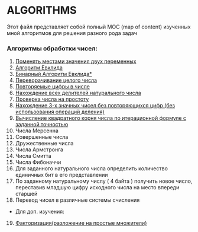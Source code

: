 # ALGORITHMS 
Этот файл представляет собой полный MOC (map of content) изученных мной алгоритмов для решения разного рода задач

### Алгоритмы обработки чисел:
1. [Поменять местами значения двух переменных](https://github.com/ranopashec/FAMCS-PROG/blob/main/ALGORITHMS/Swap%20two%20variables.md)
2. [Алгоритм Евклида](https://github.com/ranopashec/FAMCS-PROG/blob/main/ALGORITHMS/Euclidean%20algorithm.md)
3. [Бинарный Алгоритм Евклида*](https://github.com/ranopashec/FAMCS-PROG/blob/main/ALGORITHMS/Binary%20euclidean%20algorithm.md)
4. [Переворачивание целого числа](https://github.com/ranopashec/FAMCS-PROG/blob/main/ALGORITHMS/reverse%20int.md)
5. [Повторяемые цифры в числе](https://github.com/ranopashec/FAMCS-PROG/blob/main/ALGORITHMS/repeated%20digits%20in%20int.md)
6. [Нахождение всех делителей натурального числа](https://github.com/ranopashec/FAMCS-PROG/blob/main/ALGORITHMS/all%20devisors.md)
7. [Проверка числа на простоту](https://github.com/ranopashec/FAMCS-PROG/blob/main/ALGORITHMS/is%20prime.md)
8. [Нахождение 3-х значных чисел без повторяющихся цифр (без использования операций деления)](https://github.com/ranopashec/FAMCS-PROG/blob/main/ALGORITHMS/three-digit%20numbers%20without%20repeating%20digits.md)
9. [Вычисление квадратного корня числа по итерационной формуле с заданной точностью](https://github.com/ranopashec/FAMCS-PROG/blob/main/ALGORITHMS/square%20root%20of%20a%20number%20with%20a%20given%20accuracy.md)
10. Числа Мерсенна
11. Совершенные числа
12. Дружественные числа
13. Числа Армстронга
14. Числа Смитта
15. Числа Фибоначчи
16. Для заданного натурального числа определить количество
единичных бит в его представлении
17. По заданному натуральному числу ( 4 байта ) получить новое число, переставив младшую цифру исходного числа на место впереди старшей
18. Перевод чисел в различные системы счисления
- Для доп. изучения:
19. [Факторизация(разложение на простые множители)]()
